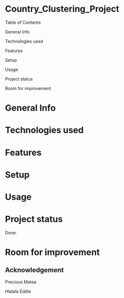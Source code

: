 # Country_Clustering_Project

Table of Contents

General Info

Technologies used

Features

Setup

Usage

Project status

Room for improvement


# General Info

# Technologies used


# Features

# Setup

# Usage


# Project status
Done.
# Room for improvement

## Acknowledgement
Precious Matea

Hlalala Eddie
